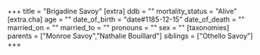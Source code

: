 +++
title = "Brigadine Savoy"
[extra]
ddb = ""
mortality_status = "Alive"
[extra.cha]
age = ""
date_of_birth = "date#1185-12-15"
date_of_death = ""
married_on = ""
married_to = ""
pronouns = ""
sex = ""
[taxonomies]
parents = ["Monroe Savoy","Nathalie Bouillard"]
siblings = ["Othello Savoy"]
+++


